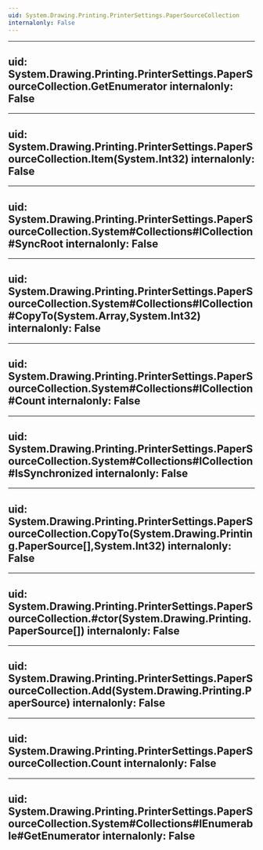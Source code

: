 ```yaml
---
uid: System.Drawing.Printing.PrinterSettings.PaperSourceCollection
internalonly: False
---
```


---
uid: System.Drawing.Printing.PrinterSettings.PaperSourceCollection.GetEnumerator
internalonly: False
---

---
uid: System.Drawing.Printing.PrinterSettings.PaperSourceCollection.Item(System.Int32)
internalonly: False
---

---
uid: System.Drawing.Printing.PrinterSettings.PaperSourceCollection.System#Collections#ICollection#SyncRoot
internalonly: False
---

---
uid: System.Drawing.Printing.PrinterSettings.PaperSourceCollection.System#Collections#ICollection#CopyTo(System.Array,System.Int32)
internalonly: False
---

---
uid: System.Drawing.Printing.PrinterSettings.PaperSourceCollection.System#Collections#ICollection#Count
internalonly: False
---

---
uid: System.Drawing.Printing.PrinterSettings.PaperSourceCollection.System#Collections#ICollection#IsSynchronized
internalonly: False
---

---
uid: System.Drawing.Printing.PrinterSettings.PaperSourceCollection.CopyTo(System.Drawing.Printing.PaperSource[],System.Int32)
internalonly: False
---

---
uid: System.Drawing.Printing.PrinterSettings.PaperSourceCollection.#ctor(System.Drawing.Printing.PaperSource[])
internalonly: False
---

---
uid: System.Drawing.Printing.PrinterSettings.PaperSourceCollection.Add(System.Drawing.Printing.PaperSource)
internalonly: False
---

---
uid: System.Drawing.Printing.PrinterSettings.PaperSourceCollection.Count
internalonly: False
---

---
uid: System.Drawing.Printing.PrinterSettings.PaperSourceCollection.System#Collections#IEnumerable#GetEnumerator
internalonly: False
---
